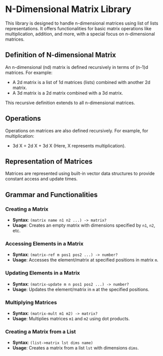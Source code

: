 # N-Dimensional Matrix Library

This library is designed to handle n-dimensional matrices using list of lists representations. It offers functionalities for basic matrix operations like multiplication, addition, and more, with a special focus on n-dimensional matrices.

## Definition of N-dimensional Matrix

An n-dimensional (nd) matrix is defined recursively in terms of (n-1)d matrices. For example:

- A 2d matrix is a list of 1d matrices (lists) combined with another 2d matrix.
- A 3d matrix is a 2d matrix combined with a 3d matrix.

This recursive definition extends to all n-dimensional matrices.

## Operations

Operations on matrices are also defined recursively. For example, for multiplication:

- 3d X = 2d X + 3d X (Here, X represents multiplication).

## Representation of Matrices

Matrices are represented using built-in vector data structures to provide constant access and update times.

## Grammar and Functionalities

### Creating a Matrix

- **Syntax**: `(matrix name n1 n2 ...) -> matrix?`
- **Usage**: Creates an empty matrix with dimensions specified by `n1`, `n2`, etc.

### Accessing Elements in a Matrix

- **Syntax**: `(matrix-ref m pos1 pos2 ...) -> number?`
- **Usage**: Accesses the element/matrix at specified positions in matrix `m`.

### Updating Elements in a Matrix

- **Syntax**: `(matrix-update m n pos1 pos2 ...) -> number?`
- **Usage**: Updates the element/matrix in `m` at the specified positions.

### Multiplying Matrices

- **Syntax**: `(matrix-mult m1 m2) -> matrix?`
- **Usage**: Multiplies matrices `m1` and `m2` using dot products.

### Creating a Matrix from a List

- **Syntax**: `(list->matrix lst dims name)`
- **Usage**: Creates a matrix from a list `lst` with dimensions `dims`.
